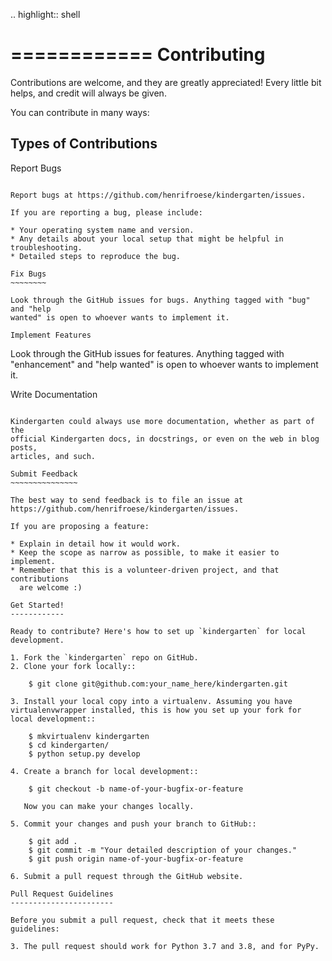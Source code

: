 .. highlight:: shell

============
Contributing
============

Contributions are welcome, and they are greatly appreciated! Every little bit
helps, and credit will always be given.

You can contribute in many ways:

Types of Contributions
----------------------

Report Bugs
~~~~~~~~~~~

Report bugs at https://github.com/henrifroese/kindergarten/issues.

If you are reporting a bug, please include:

* Your operating system name and version.
* Any details about your local setup that might be helpful in troubleshooting.
* Detailed steps to reproduce the bug.

Fix Bugs
~~~~~~~~

Look through the GitHub issues for bugs. Anything tagged with "bug" and "help
wanted" is open to whoever wants to implement it.

Implement Features
~~~~~~~~~~~~~~~~~~

Look through the GitHub issues for features. Anything tagged with "enhancement"
and "help wanted" is open to whoever wants to implement it.

Write Documentation
~~~~~~~~~~~~~~~~~~~

Kindergarten could always use more documentation, whether as part of the
official Kindergarten docs, in docstrings, or even on the web in blog posts,
articles, and such.

Submit Feedback
~~~~~~~~~~~~~~~

The best way to send feedback is to file an issue at https://github.com/henrifroese/kindergarten/issues.

If you are proposing a feature:

* Explain in detail how it would work.
* Keep the scope as narrow as possible, to make it easier to implement.
* Remember that this is a volunteer-driven project, and that contributions
  are welcome :)

Get Started!
------------

Ready to contribute? Here's how to set up `kindergarten` for local development.

1. Fork the `kindergarten` repo on GitHub.
2. Clone your fork locally::

    $ git clone git@github.com:your_name_here/kindergarten.git

3. Install your local copy into a virtualenv. Assuming you have virtualenvwrapper installed, this is how you set up your fork for local development::

    $ mkvirtualenv kindergarten
    $ cd kindergarten/
    $ python setup.py develop

4. Create a branch for local development::

    $ git checkout -b name-of-your-bugfix-or-feature

   Now you can make your changes locally.

5. Commit your changes and push your branch to GitHub::

    $ git add .
    $ git commit -m "Your detailed description of your changes."
    $ git push origin name-of-your-bugfix-or-feature

6. Submit a pull request through the GitHub website.

Pull Request Guidelines
-----------------------

Before you submit a pull request, check that it meets these guidelines:

3. The pull request should work for Python 3.7 and 3.8, and for PyPy.
